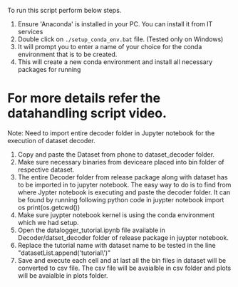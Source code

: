 To run this script perform below steps.
 1. Ensure 'Anaconda' is installed in your PC. You can install it from IT services
 2. Double click on `./setup_conda_env.bat` file. (Tested only on Windows)
 3. It will prompt you to enter a name of your choice for the conda environment that is to be created.
 4. This will create a new conda environment and install all necessary packages for running

# For more details refer the datahandling script video.
Note: Need to import entire decoder folder in Jupyter notebook for the execution of dataset decoder.
1. Copy and paste the Dataset from phone to dataset_decoder folder. 
2. Make sure necessary binaries from deviceare placed into bin folder of respective dataset.
3. The entire Decoder folder from release package along with dataset has to be imported in to jupyter notebook. 
   The easy way to do is to find from where Jypter notebook is executing and paste the decoder folder.
   It can be found by running following python code in juypter notebook
   import os
   print(os.getcwd())
4. Make sure juypter notebook kernel is using the conda environment which we had setup.
5. Open the datalogger_tutorial.ipynb file available in Decoder/datset_decoder folder of release package in juypter notebook.
6. Replace the tutorial name with dataset name to be tested in the line "datasetList.append('tutorial\\')"
7. Save and execute each cell and at last all the bin files in dataset will be converted to csv file. 
   The csv file will be avaialble in csv folder and plots will be avaialble in plots folder.